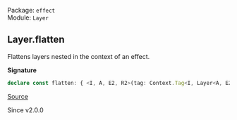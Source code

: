 Package: `effect`<br />
Module: `Layer`<br />

## Layer.flatten

Flattens layers nested in the context of an effect.

**Signature**

```ts
declare const flatten: { <I, A, E2, R2>(tag: Context.Tag<I, Layer<A, E2, R2>>): <E, R>(self: Layer<I, E, R>) => Layer<A, E2 | E, R2 | R>; <I, E, R, A, E2, R2>(self: Layer<I, E, R>, tag: Context.Tag<I, Layer<A, E2, R2>>): Layer<A, E | E2, R | R2>; }
```

[Source](https://github.com/Effect-TS/effect/tree/main/packages/effect/src/Layer.ts#L383)

Since v2.0.0